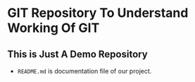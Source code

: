 # GIT Repository To Understand Working Of GIT
## This is Just A Demo Repository 

* `README.md` is documentation file of our project.
